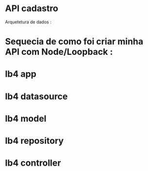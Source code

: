 # API cadastro
 
 Arquetetura de dados :
 
 # Sequecia de como foi  criar minha API com Node/Loopback :

# lb4 app
# lb4 datasource 
# lb4 model 
# lb4 repository
# lb4 controller




